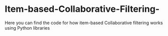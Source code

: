 # Item-based-Collaborative-Filtering-
Here you can find the code for how item-based Collaborative filtering works using Python libraries
